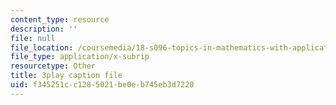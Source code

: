 ```yaml
---
content_type: resource
description: ''
file: null
file_location: /coursemedia/18-s096-topics-in-mathematics-with-applications-in-finance-fall-2013/f345251cc1285021be0eb745eb3d7220_vc5dotshPZc.vtt
file_type: application/x-subrip
resourcetype: Other
title: 3play caption file
uid: f345251c-c128-5021-be0e-b745eb3d7220
---
```

